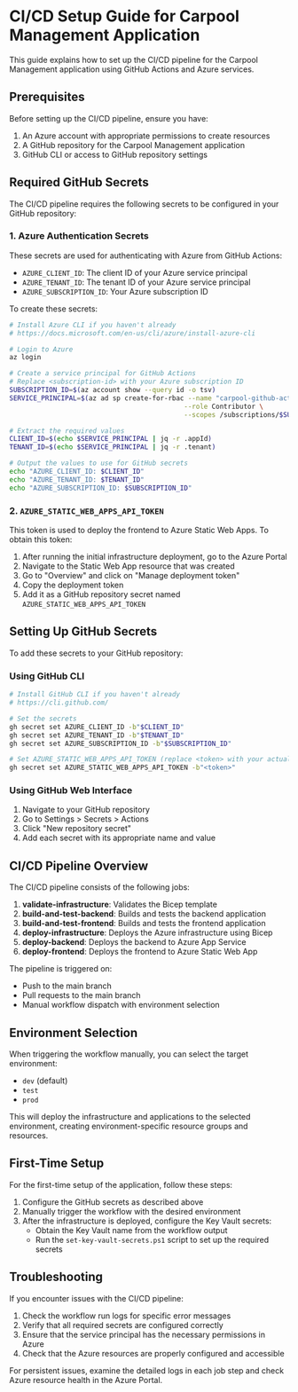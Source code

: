 # CI/CD Setup Guide for Carpool Management Application

This guide explains how to set up the CI/CD pipeline for the Carpool Management application using GitHub Actions and Azure services.

## Prerequisites

Before setting up the CI/CD pipeline, ensure you have:

1. An Azure account with appropriate permissions to create resources
2. A GitHub repository for the Carpool Management application
3. GitHub CLI or access to GitHub repository settings

## Required GitHub Secrets

The CI/CD pipeline requires the following secrets to be configured in your GitHub repository:

### 1. Azure Authentication Secrets

These secrets are used for authenticating with Azure from GitHub Actions:

- `AZURE_CLIENT_ID`: The client ID of your Azure service principal
- `AZURE_TENANT_ID`: The tenant ID of your Azure service principal
- `AZURE_SUBSCRIPTION_ID`: Your Azure subscription ID

To create these secrets:

```bash
# Install Azure CLI if you haven't already
# https://docs.microsoft.com/en-us/cli/azure/install-azure-cli

# Login to Azure
az login

# Create a service principal for GitHub Actions
# Replace <subscription-id> with your Azure subscription ID
SUBSCRIPTION_ID=$(az account show --query id -o tsv)
SERVICE_PRINCIPAL=$(az ad sp create-for-rbac --name "carpool-github-actions" \
                                            --role Contributor \
                                            --scopes /subscriptions/$SUBSCRIPTION_ID)

# Extract the required values
CLIENT_ID=$(echo $SERVICE_PRINCIPAL | jq -r .appId)
TENANT_ID=$(echo $SERVICE_PRINCIPAL | jq -r .tenant)

# Output the values to use for GitHub secrets
echo "AZURE_CLIENT_ID: $CLIENT_ID"
echo "AZURE_TENANT_ID: $TENANT_ID"
echo "AZURE_SUBSCRIPTION_ID: $SUBSCRIPTION_ID"
```

### 2. `AZURE_STATIC_WEB_APPS_API_TOKEN`

This token is used to deploy the frontend to Azure Static Web Apps. To obtain this token:

1. After running the initial infrastructure deployment, go to the Azure Portal
2. Navigate to the Static Web App resource that was created
3. Go to "Overview" and click on "Manage deployment token"
4. Copy the deployment token
5. Add it as a GitHub repository secret named `AZURE_STATIC_WEB_APPS_API_TOKEN`

## Setting Up GitHub Secrets

To add these secrets to your GitHub repository:

### Using GitHub CLI

```bash
# Install GitHub CLI if you haven't already
# https://cli.github.com/

# Set the secrets
gh secret set AZURE_CLIENT_ID -b"$CLIENT_ID"
gh secret set AZURE_TENANT_ID -b"$TENANT_ID"
gh secret set AZURE_SUBSCRIPTION_ID -b"$SUBSCRIPTION_ID"

# Set AZURE_STATIC_WEB_APPS_API_TOKEN (replace <token> with your actual token)
gh secret set AZURE_STATIC_WEB_APPS_API_TOKEN -b"<token>"
```

### Using GitHub Web Interface

1. Navigate to your GitHub repository
2. Go to Settings > Secrets > Actions
3. Click "New repository secret"
4. Add each secret with its appropriate name and value

## CI/CD Pipeline Overview

The CI/CD pipeline consists of the following jobs:

1. **validate-infrastructure**: Validates the Bicep template
2. **build-and-test-backend**: Builds and tests the backend application
3. **build-and-test-frontend**: Builds and tests the frontend application
4. **deploy-infrastructure**: Deploys the Azure infrastructure using Bicep
5. **deploy-backend**: Deploys the backend to Azure App Service
6. **deploy-frontend**: Deploys the frontend to Azure Static Web App

The pipeline is triggered on:
- Push to the main branch
- Pull requests to the main branch
- Manual workflow dispatch with environment selection

## Environment Selection

When triggering the workflow manually, you can select the target environment:
- `dev` (default)
- `test`
- `prod`

This will deploy the infrastructure and applications to the selected environment, creating environment-specific resource groups and resources.

## First-Time Setup

For the first-time setup of the application, follow these steps:

1. Configure the GitHub secrets as described above
2. Manually trigger the workflow with the desired environment
3. After the infrastructure is deployed, configure the Key Vault secrets:
   - Obtain the Key Vault name from the workflow output
   - Run the `set-key-vault-secrets.ps1` script to set up the required secrets

## Troubleshooting

If you encounter issues with the CI/CD pipeline:

1. Check the workflow run logs for specific error messages
2. Verify that all required secrets are configured correctly
3. Ensure that the service principal has the necessary permissions in Azure
4. Check that the Azure resources are properly configured and accessible

For persistent issues, examine the detailed logs in each job step and check Azure resource health in the Azure Portal.
